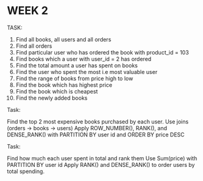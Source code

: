 # WEEK 2

TASK:

1. Find all books, all users and all orders
2. Find all orders
3. Find particular user who has ordered the book with product_id = 103
4. Find books which a user with user_id = 2 has ordered
5. Find the total amount a user has spent on books
6. Find the user who spent the most i.e most valuable user
7. Find the range of books from price high to low
8. Find the book which has highest price
9. Find the book which is cheapest
10. Find the newly added books

Task:

Find the top 2 most expensive books purchased by each user.
Use joins (orders → books → users)
Apply ROW_NUMBER(), RANK(), and DENSE_RANK() with PARTITION BY user id and ORDER BY price DESC

Task:

Find how much each user spent in total and rank them
Use Sum(price) with PARTITION BY user id
Apply RANK() and DENSE_RANK() to order users by total spending.